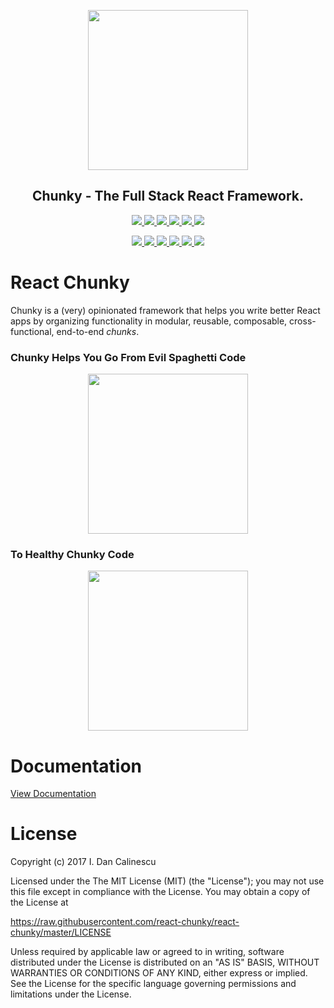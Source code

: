 <p align="center">
  <a href="https://github.com/react-chunky/react-chunky">
    <img height="256" src="https://raw.githubusercontent.com/react-chunky/react-chunky/master/logo.png">
  </a>
  <h2 align="center"> Chunky - The Full Stack React Framework. </h2>

  <p align="center">
    <a href="https://github.com/react-chunky/react-chunky"> <img src="https://img.shields.io/badge/react--chunky-core-blue.svg"> </a>
    <a href="https://www.npmjs.com/package/react-chunky"> <img src="https://img.shields.io/npm/v/react-chunky.svg"> </a>
    <a href="https://travis-ci.org/react-chunky/react-chunky"> <img src="https://travis-ci.org/react-chunky/react-chunky.svg?branch=master"> </a>
    <a href="https://codeclimate.com/github/react-chunky/react-chunky"> <img src="https://codeclimate.com/github/react-chunky/react-chunky/badges/gpa.svg"> </a>
    <a href="https://codeclimate.com/github/react-chunky/react-chunky"> <img src="https://codeclimate.com/github/react-chunky/react-chunky/badges/coverage.svg"> </a>
    <a href="https://doc.esdoc.org/github.com/react-chunky/react-chunky"> <img src="https://doc.esdoc.org/github.com/react-chunky/react-chunky/badge.svg"> </a>
  </p>

  <p align="center">
    <a href="https://github.com/react-chunky/react-native-chunky"> <img src="https://img.shields.io/badge/react--native--chunky-mobile-blue.svg"> </a>
    <a href="https://www.npmjs.com/package/react-native-chunky"> <img src="https://img.shields.io/npm/v/react-native-chunky.svg"> </a>
    <a href="https://travis-ci.org/react-chunky/react-native-chunky"> <img src="https://travis-ci.org/react-chunky/react-native-chunky.svg?branch=master"> </a>
    <a href="https://codeclimate.com/github/react-chunky/react-native-chunky"> <img src="https://codeclimate.com/github/react-chunky/react-native-chunky/badges/gpa.svg"> </a>
    <a href="https://codeclimate.com/github/react-chunky/react-native-chunky"> <img src="https://codeclimate.com/github/react-chunky/react-native-chunky/badges/coverage.svg"> </a>
    <a href="https://doc.esdoc.org/github.com/react-chunky/react-native-chunky"> <img src="https://doc.esdoc.org/github.com/react-chunky/react-native-chunky/badge.svg"> </a>
  </p>
</p>

# React Chunky

Chunky is a (very) opinionated framework that helps you write better React apps by organizing functionality in modular, reusable, composable, cross-functional, end-to-end *chunks*.

### Chunky Helps You Go From Evil Spaghetti Code
<p align="center">
    <img height="256" src="https://raw.githubusercontent.com/react-chunky/react-chunky/master/spaghetti.jpg">
</p>

### To Healthy Chunky Code
<p align="center">
    <img height="256" src="https://raw.githubusercontent.com/react-chunky/react-chunky/master/soup.png">
</p>

# Documentation

[View Documentation](http://chunky.io)

# License

Copyright (c) 2017 I. Dan Calinescu

 Licensed under the The MIT License (MIT) (the "License");
 you may not use this file except in compliance with the License.
 You may obtain a copy of the License at

 https://raw.githubusercontent.com/react-chunky/react-chunky/master/LICENSE

 Unless required by applicable law or agreed to in writing, software
 distributed under the License is distributed on an "AS IS" BASIS,
 WITHOUT WARRANTIES OR CONDITIONS OF ANY KIND, either express or implied.
 See the License for the specific language governing permissions and
 limitations under the License.
